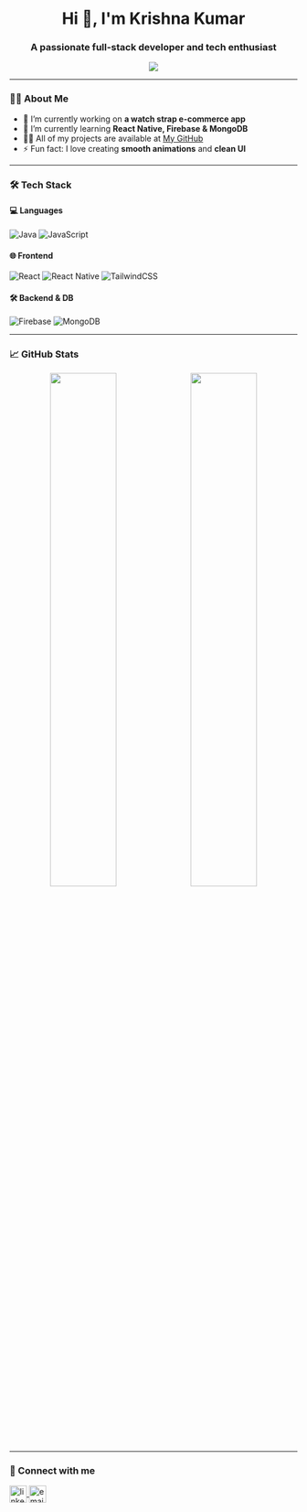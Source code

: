 <h1 align="center">Hi 👋, I'm Krishna Kumar</h1>
<h3 align="center">A passionate full-stack developer and tech enthusiast</h3>

<p align="center">
  <img src="https://readme-typing-svg.herokuapp.com?font=Fira+Code&size=22&pause=1000&color=00F7FF&center=true&vCenter=true&width=435&lines=Full+Stack+Developer;React+%7C+MongoDB+%7C+Firebase;Building+cool+projects+%F0%9F%9A%80" />
</p>

---

### 🧑‍💻 About Me

- 🔭 I’m currently working on **a watch strap e-commerce app**
- 🌱 I’m currently learning **React Native, Firebase & MongoDB**
- 👨‍💻 All of my projects are available at [My GitHub](https://github.com/krishnakumar287)
- ⚡ Fun fact: I love creating **smooth animations** and **clean UI**

---

### 🛠️ Tech Stack

#### 💻 Languages
![Java](https://img.shields.io/badge/Java-007396?style=for-the-badge&logo=java&logoColor=white)
![JavaScript](https://img.shields.io/badge/JavaScript-222?style=for-the-badge&logo=javascript)

#### 🌐 Frontend
![React](https://img.shields.io/badge/React-20232A?style=for-the-badge&logo=react&logoColor=61DAFB)
![React Native](https://img.shields.io/badge/React_Native-20232A?style=for-the-badge&logo=react&logoColor=61DAFB)
![TailwindCSS](https://img.shields.io/badge/Tailwind_CSS-06B6D4?style=for-the-badge&logo=tailwind-css&logoColor=white)

#### 🛠 Backend & DB
![Firebase](https://img.shields.io/badge/Firebase-ffca28?style=for-the-badge&logo=firebase&logoColor=black)
![MongoDB](https://img.shields.io/badge/MongoDB-4EA94B?style=for-the-badge&logo=mongodb&logoColor=white)

---

### 📈 GitHub Stats

<p align="center">
  <img width="48%" src="https://github-readme-stats.vercel.app/api?username=krishnakumar287&show_icons=true&theme=tokyonight" />
  <img width="48%" src="https://github-readme-streak-stats.herokuapp.com?user=krishnakumar287&theme=tokyonight" />
</p>

---

### 🔗 Connect with me

<p align="left">
  <a href="https://linkedin.com/in/your-linkedin" target="_blank">
    <img align="center" src="https://cdn.jsdelivr.net/gh/devicons/devicon/icons/linkedin/linkedin-original.svg" alt="linkedin" height="30" width="30" />
  </a>
  <a href="mailto:your-email@gmail.com" target="_blank">
    <img align="center" src="https://cdn-icons-png.flaticon.com/512/732/732200.png" alt="email" height="30" width="30" />
  </a>
</p>
